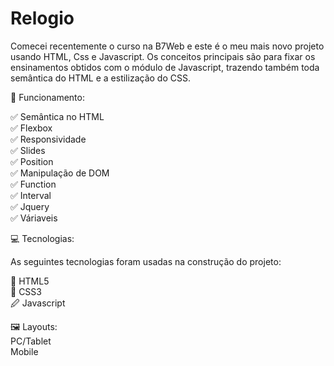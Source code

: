 # Relogio<br/>
Comecei recentemente o curso na B7Web e este é o meu mais novo projeto usando HTML, Css e Javascript. Os conceitos principais são para fixar os ensinamentos obtidos com o módulo de Javascript, trazendo também toda semântica do HTML e a estilização do CSS.

🎢 Funcionamento:<br/>

✅ Semântica no HTML<br/>
✅ Flexbox<br/>
✅ Responsividade<br/>
✅ Slides<br/>
✅ Position<br/>
✅ Manipulação de DOM<br/>
✅ Function<br/>
✅ Interval<br/>
✅ Jquery<br/>
✅ Váriaveis<br/>

💻 Tecnologias:<br/>

As seguintes tecnologias foram usadas na construção do projeto:<br/>

🔣 HTML5<br/>
🎨 CSS3<br/>
🖉 Javascript<br/>

🖼️ Layouts:<br/>
PC/Tablet<br/>
Mobile
